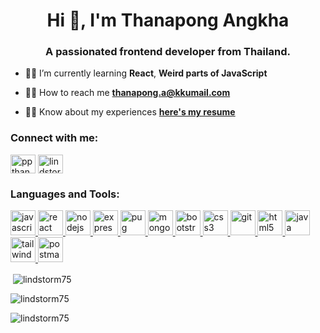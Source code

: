 <h1 align="center">Hi 👋, I'm Thanapong Angkha</h1>
<h3 align="center">A passionated frontend developer from Thailand.</h3>

- 👨‍💻 I’m currently learning **React**, **Weird parts of JavaScript**

- 👷‍♂️ How to reach me **thanapong.a@kkumail.com**

- 👨‍🎓 Know about my experiences [**here's my resume**](https://drive.google.com/file/d/17H8XuZgixNPx31cei4FvA3gVFJzH29lc/view?usp=sharing)

<h3 align="left">Connect with me:</h3>
<p align="left">
<a href="https://fb.com/ppthanapong" target="blank"><img align="center" src="https://cdn.jsdelivr.net/npm/simple-icons@3.0.1/icons/facebook.svg" alt="ppthanapong" height="30" width="40" /></a>
<a href="https://www.hackerrank.com/lindstorm76" target="blank"><img align="center" src="https://cdn.jsdelivr.net/npm/simple-icons@3.0.1/icons/hackerrank.svg" alt="lindstorm76" height="30" width="40" /></a>
</p>


<h3 align="left">Languages and Tools:</h3>
<p align="left"> <a href="https://developer.mozilla.org/en-US/docs/Web/JavaScript" target="_blank"> <img src="https://devicons.github.io/devicon/devicon.git/icons/javascript/javascript-original.svg" alt="javascript" width="40" height="40"/> </a> <a href="https://reactjs.org/" target="_blank"> <img src="https://devicons.github.io/devicon/devicon.git/icons/react/react-original-wordmark.svg" alt="react" width="40" height="40"/> </a> <a href="https://nodejs.org" target="_blank"> <img src="https://devicons.github.io/devicon/devicon.git/icons/nodejs/nodejs-original-wordmark.svg" alt="nodejs" width="40" height="40"/> </a> <a href="https://expressjs.com" target="_blank"> <img src="https://devicons.github.io/devicon/devicon.git/icons/express/express-original-wordmark.svg" alt="express" width="40" height="40"/> </a> <a href="https://pugjs.org" target="_blank"> <img src="https://cdn.worldvectorlogo.com/logos/pug.svg" alt="pug" width="40" height="40"/> </a> <a href="https://www.mongodb.com/" target="_blank"> <img src="https://devicons.github.io/devicon/devicon.git/icons/mongodb/mongodb-original-wordmark.svg" alt="mongodb" width="40" height="40"/> </a> <a href="https://getbootstrap.com" target="_blank"> <img src="https://devicons.github.io/devicon/devicon.git/icons/bootstrap/bootstrap-plain.svg" alt="bootstrap" width="40" height="40"/> </a> <a href="https://www.w3schools.com/css/" target="_blank"> <img src="https://devicons.github.io/devicon/devicon.git/icons/css3/css3-original-wordmark.svg" alt="css3" width="40" height="40"/> </a> <a href="https://git-scm.com/" target="_blank"> <img src="https://www.vectorlogo.zone/logos/git-scm/git-scm-icon.svg" alt="git" width="40" height="40"/> </a> <a href="https://www.w3.org/html/" target="_blank"> <img src="https://devicons.github.io/devicon/devicon.git/icons/html5/html5-original-wordmark.svg" alt="html5" width="40" height="40"/> </a> <a href="https://www.java.com" target="_blank"> <img src="https://devicons.github.io/devicon/devicon.git/icons/java/java-original-wordmark.svg" alt="java" width="40" height="40"/> </a> <a href="https://tailwindcss.com/" target="_blank"> <img src="https://www.vectorlogo.zone/logos/tailwindcss/tailwindcss-icon.svg" alt="tailwind" width="40" height="40"/> </a> <a href="https://postman.com" target="_blank"> <img src="https://www.vectorlogo.zone/logos/getpostman/getpostman-icon.svg" alt="postman" width="40" height="40"/> </a> </p>

<p>&nbsp;<img align="center" src="https://github-readme-stats.vercel.app/api?username=lindstorm75&show_icons=true&locale=en&theme=radical" alt="lindstorm75" /></p>

<p><img align="center" src="https://github-readme-streak-stats.herokuapp.com/?user=lindstorm75&theme=radical" alt="lindstorm75" /></p>

<p><img align="left" src="https://github-readme-stats.vercel.app/api/top-langs?username=lindstorm75&show_icons=true&locale=en&layout=compact&theme=radical" alt="lindstorm75" /></p>
